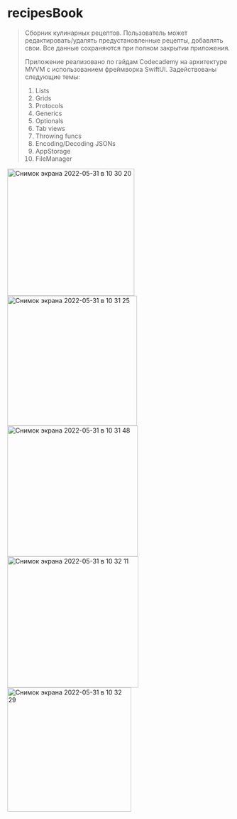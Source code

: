# recipesBook
 > Сборник кулинарных рецептов. Пользователь может редактировать/удалять предустановленные рецепты, добавлять свои. Все данные сохраняются при полном закрытии приложения. 
>
> Приложение реализовано по гайдам Codecademy на архитектуре MVVM с использованием фреймворка SwiftUI. 
> Задействованы следующие темы: 
> 1. Lists
> 2. Grids
> 3. Protocols
> 4. Generics 
> 5. Optionals
> 6. Tab views
> 7. Throwing funcs
> 8. Encoding/Decoding JSONs
> 9. AppStorage
> 10. FileManager

<img width="286" alt="Снимок экрана 2022-05-31 в 10 30 20" src="https://user-images.githubusercontent.com/47087482/171117250-37af5be2-ec39-4f2f-b9fb-76eb82163f36.png">

<img width="292" alt="Снимок экрана 2022-05-31 в 10 31 25" src="https://user-images.githubusercontent.com/47087482/171117425-33c73935-2cd1-4087-aed6-5dfc18e1ec43.png">

<img width="294" alt="Снимок экрана 2022-05-31 в 10 31 48" src="https://user-images.githubusercontent.com/47087482/171117528-1928d965-5ecb-49f1-8a0e-80fa0c006d82.png">

<img width="295" alt="Снимок экрана 2022-05-31 в 10 32 11" src="https://user-images.githubusercontent.com/47087482/171117597-0dbc3877-7b55-44f2-a59b-a6bac4429d45.png">

<img width="279" alt="Снимок экрана 2022-05-31 в 10 32 29" src="https://user-images.githubusercontent.com/47087482/171117648-b87de08f-bfed-4a94-9e77-cd8c1d8518cb.png">
